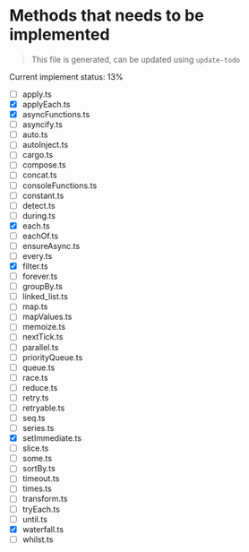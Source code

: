 # Methods that needs to be implemented

> This file is generated, can be updated using `update-todo`

Current implement status: 13%

* [ ] apply.ts
* [x] applyEach.ts
* [x] asyncFunctions.ts
* [ ] asyncify.ts
* [ ] auto.ts
* [ ] autoInject.ts
* [ ] cargo.ts
* [ ] compose.ts
* [ ] concat.ts
* [ ] consoleFunctions.ts
* [ ] constant.ts
* [ ] detect.ts
* [ ] during.ts
* [x] each.ts
* [ ] eachOf.ts
* [ ] ensureAsync.ts
* [ ] every.ts
* [x] filter.ts
* [ ] forever.ts
* [ ] groupBy.ts
* [ ] linked_list.ts
* [ ] map.ts
* [ ] mapValues.ts
* [ ] memoize.ts
* [ ] nextTick.ts
* [ ] parallel.ts
* [ ] priorityQueue.ts
* [ ] queue.ts
* [ ] race.ts
* [ ] reduce.ts
* [ ] retry.ts
* [ ] retryable.ts
* [ ] seq.ts
* [ ] series.ts
* [x] setImmediate.ts
* [ ] slice.ts
* [ ] some.ts
* [ ] sortBy.ts
* [ ] timeout.ts
* [ ] times.ts
* [ ] transform.ts
* [ ] tryEach.ts
* [ ] until.ts
* [x] waterfall.ts
* [ ] whilst.ts